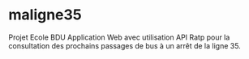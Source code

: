 # maligne35
Projet Ecole BDU 
Application Web avec utilisation API Ratp pour la consultation des prochains passages de bus à un arrêt de la ligne 35.
